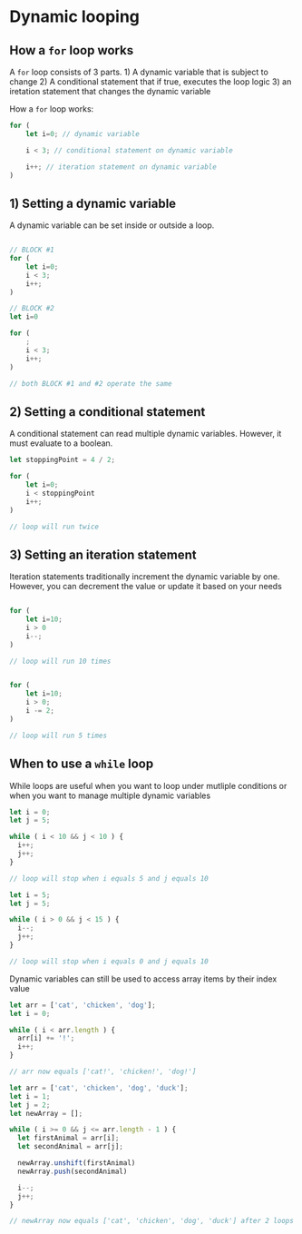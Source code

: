# Dynamic looping

## How a `for` loop works

A `for` loop consists of 3 parts. 1) A dynamic variable that is subject to change 2) A conditional statement that if true, executes the loop logic 3) an iretation statement that changes the dynamic variable

How a `for` loop works:

```js
for (
    let i=0; // dynamic variable

    i < 3; // conditional statement on dynamic variable

    i++; // iteration statement on dynamic variable
)
```

## 1) Setting a dynamic variable

A dynamic variable can be set inside or outside a loop.

```js

// BLOCK #1
for (
    let i=0;
    i < 3;
    i++;
)

// BLOCK #2
let i=0

for (
    ;
    i < 3;
    i++;
)

// both BLOCK #1 and #2 operate the same
```

## 2) Setting a conditional statement

A conditional statement can read multiple dynamic variables. However, it must evaluate to a boolean.

```js
let stoppingPoint = 4 / 2;

for (
    let i=0;
    i < stoppingPoint
    i++;
)

// loop will run twice
```

## 3) Setting an iteration statement

Iteration statements traditionally increment the dynamic variable by one. However, you can decrement the value or update it based on your needs

```js

for (
    let i=10;
    i > 0
    i--;
)

// loop will run 10 times
```

```js

for (
    let i=10;
    i > 0;
    i -= 2;
)

// loop will run 5 times
```

## When to use a `while` loop

While loops are useful when you want to loop under mutliple conditions or when you want to manage multiple dynamic variables

```js
let i = 0;
let j = 5;

while ( i < 10 && j < 10 ) {
  i++;
  j++;
}

// loop will stop when i equals 5 and j equals 10
```

```js
let i = 5;
let j = 5;

while ( i > 0 && j < 15 ) {
  i--;
  j++;
}

// loop will stop when i equals 0 and j equals 10
```

Dynamic variables can still be used to access array items by their index value

```js
let arr = ['cat', 'chicken', 'dog'];
let i = 0;

while ( i < arr.length ) {
  arr[i] += '!';
  i++;
}

// arr now equals ['cat!', 'chicken!', 'dog!']
```

```js
let arr = ['cat', 'chicken', 'dog', 'duck'];
let i = 1;
let j = 2;
let newArray = [];

while ( i >= 0 && j <= arr.length - 1 ) {
  let firstAnimal = arr[i];
  let secondAnimal = arr[j];

  newArray.unshift(firstAnimal)
  newArray.push(secondAnimal)

  i--;
  j++;
}

// newArray now equals ['cat', 'chicken', 'dog', 'duck'] after 2 loops
```


